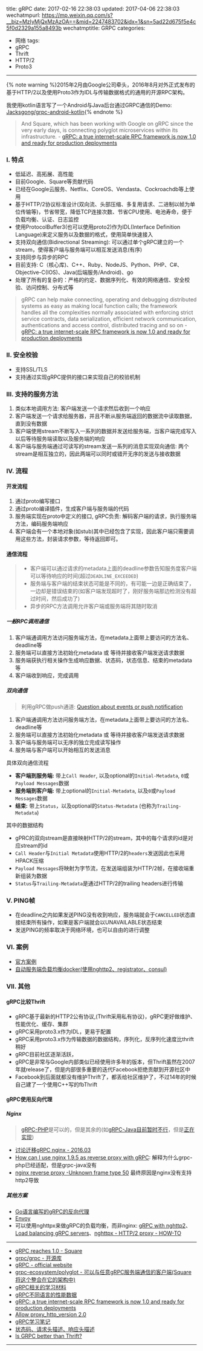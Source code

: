 title: gRPC
date: 2017-02-16 22:38:03
updated: 2017-04-06 22:38:03
wechatmpurl: https://mp.weixin.qq.com/s?__biz=MzIyMjQxMzAzOA==&mid=2247483702&idx=1&sn=5ad22d675f5e4c5f0d2329a155a8493b
wechatmptitle: GRPC
categories:
- 网络
tags:
- gRPC
- Thrift
- HTTP/2
- Proto3

---

{% note warning %}2015年2月由Google公司牵头，2016年8月对外正式发布的基于HTTP/2以及使用Proto3作为IDL与传输数据格式的通用的开源RPC架构。

我使用kotlin语言写了一个Android与Java后台通过GRPC通信的Demo: [Jacksgong/grpc-android-kotlin](https://github.com/Jacksgong/grpc-android-kotlin){% endnote %}

<!-- more -->

> And Square, which has been working with Google on gRPC since the very early days, is connecting polyglot microservices within its infrastructure. - [gRPC: a true internet-scale RPC framework is now 1.0 and ready for production deployments](https://cloudplatform.googleblog.com/2016/08/gRPC-a-true-Internet-scale-RPC-framework-is-now-1-and-ready-for-production-deployments.html)

### I. 特点

- 低延迟、高拓展、高性能
- 目前Google、Square等贡献代码
- 已经在Google云服务、Netflix、CoreOS、Vendasta、Cockroachdb等上使用
- 基于HTTP/2协议标准设计(双向流、头部压缩、多复用请求、二进制以帧为单位传输等)，节省带宽，降低TCP连接次数、节省CPU使用、电池寿命，便于负载均衡、认证、日志监控
- 使用ProtocolBuffer3(也可以使用proto2)作为IDL(Interface Definition Language)来定义服务以及数据的格式，使用简单快速接入
- 支持双向通信(Bidirectional Streaming): 可以通过单个gRPC建立的一个stream，使得客户端与服务端可以相互发送消息(有序)
- 支持同步与异步的RPC
- 目前支持: C（核心库)、C++、Ruby、NodeJS、Python、PHP、C#、Objective-C(IOS)、Java(后端服务/Android)、go
- 处理了所有的复杂的：严格的约定、数据序列化、有效的网络通信、安全校验、访问控制、分布式等

> gRPC can help make connecting, operating and debugging distributed systems as easy as making local function calls; the framework handles all the complexities normally associated with enforcing strict service contracts, data serialization, efficient network communication, authentications and access control, distributed tracing and so on - [gRPC: a true internet-scale RPC framework is now 1.0 and ready for production deployments](https://cloudplatform.googleblog.com/2016/08/gRPC-a-true-Internet-scale-RPC-framework-is-now-1-and-ready-for-production-deployments.html)


### II. 安全校验

- 支持SSL/TLS
- 支持通过实现gRPC提供的接口来实现自己的校验机制


### III. 支持的服务方法

1. 类似本地调用方法: 客户端发送一个请求然后收到一个响应
2. 客户端发送一个请求给服务器，并且不断从服务端返回的数据流中读取数据，直到没有数据
3. 客户端使用stream不断写入一系列的数据并发送给服务端，当客户端完成写入以后等待服务端读取以及服务端的响应
4. 客户端与服务端通过可读写的stream发送一系列的消息实现双向通信: 两个stream是相互独立的，因此两端可以同时或错开无序的发送与接收数据

### IV. 流程

#### 开发流程

1. 通过proto编写接口
2. 通过proto编译插件，生成客户端与服务端的代码
3. 服务端实现在proto中定义的接口, gRPC负责: 解码客户端的请求，执行服务端方法，编码服务端响应
4. 客户端会有一个本地对象(如stub)其中已经包含了实现，因此客户端只需要调用这些方法，封装请求参数，等待返回即可。


#### 通信流程

> - 客户端可以通过请求的metadata上面的deadline参数告知服务度客户端可以等待响应的时间(超过`DEADLINE_EXCEEDED`)
> - 服务端与客户端的结束状态可能是不同的，有可能一边是正确结束了，一边却是错误结束的(如客户端发现超时了，刚好服务端那边检测没有超过时间，然后成功了)
> - 异步的RPC方法调用允许客户端或服务端将其随时取消

##### 一般RPC调用通信

1. 客户端通调用方法访问服务端方法，在metadata上面带上要访问的方法名、deadline等
2. 服务端可以直接方法初始化metadata 或 等待并接收客户端发送请求数据
3. 服务端获执行相关操作生成响应数据、状态码，状态信息、结束的metadata等
4. 客户端收到响应，完成调用

##### 双向通信

> 利用gRPC做push通道: [Question about events or push notification](https://github.com/grpc/grpc/issues/8718)

1. 客户端通调用方法访问服务端方法，在metadata上面带上要访问的方法名、deadline等
2. 服务端可以直接方法初始化metadata 或 等待并接收客户端发送请求数据
3. 客户端与服务端可以无序的独立完成读写操作
4. 服务端与客户端可以开始相互的发送消息

具体双向通信流程

- **客户端到服务端:** 带上`Call Header`, 以及optional的`Initial-Metadata`, `0`或`Payload Messages`数据
- **服务端到客户端:** 带上optional的`Initial-Metadata`, 以及`0`或`Payload Messages`数据
- **结束:** 带上`Status`，以及optional的`Status-Metadata` (也称为`Trailing-Metadata`)

其中的数据结构

- gPRC的双向stream是直接映射HTTP/2的stream，其中的每个请求的id是对应stream的id
- `Call Header`与`Initial Metadata`使用HTTP/2的`headers`发送因此也采用HPACK压缩
- `Payload Messages`将映射为字节流，在发送端组装为HTTP/2帧，在接收端重新组装为数据
- `Status`与`Trailing-Metadata`是通过HTTP/2的trailing headers进行传输

### V. PING帧

- 在deadline之内如果发送PING没有收到响应，服务端就会于`CANCELLED`状态直接结束所有操作，如果是客户端就会以UNAVAILABLE状态结束
- 发送PING的频率取决于网络环境，也可以自由的进行调整

### VI. 案例

- [官方案例](https://github.com/grpc/grpc/tree/master/examples)
- [自动服务端负载均衡docker(使用nghttp2、registrator、consul)](https://github.com/amitripshtos/grpc-docker-lb)


### VII. 其他

#### gRPC比较Thrift

- gRPC基于最新的HTTP2公有协议,(Thrift采用私有协议)，gRPC更好做维护、性能优化、缓存、集群
- gRPC采用proto3.x作为IDL，更易于配置
- gRPC采用proto3.x作为传输数据的数据结构，序列化，反序列化速度比thrift稍好
- gRPC目前社区逐渐活跃，
- gRPC是非常与Google内部类似已经使用许多年的版本，但Thrift虽然在2007年就release了，但是内部很多重要的迭代Facebook拒绝贡献到开源社区中
- Facebook到后面就都没有维护Thrift了，都丢给社区维护了，不过14年的时候自己建了一个使用C++写的fbThrift

#### gRPC使用反向代理

##### Nginx

> [gRPC-PHP](https://github.com/grpc/grpc/tree/master/src/php#use-the-grpc-php-extension-with-nginxphp-fpm)是可以的，但是其余的(如[gRPC-Java目前暂时不行](https://github.com/grpc/grpc-java/issues/2559)，但是[正在实现](https://github.com/grpc/grpc.github.io/issues/230#issuecomment-244508727))

- [讨论迁移gRPC nginx - 2016.03](https://trac.nginx.org/nginx/ticket/923)
- [How can I use nginx 1.9.5 as reverse proxy with gRPC](https://groups.google.com/forum/#!searchin/grpc-io/nginx|sort:relevance/grpc-io/gpNnAprcCxc/5Mr0xwAaCgAJ): 解释为什么grpc-php已经适配，但是grpc-java没有
- [nginx reverse proxy -Unknown frame type 50](https://github.com/grpc/grpc/issues/4911) 最终原因是nginx没有支持http2导致

##### 其他方案

- [Go语言编写的gRPC的反向代理](https://github.com/mwitkow/grpc-proxy)
- [Envoy](https://github.com/lyft/envoy/tree/master/examples/grpc-bridge)
- 可以使用nghttpx来做gRPC的负载均衡，而非nginx: [gRPC with nghttp2](https://movinggauteng.co.za/blog/2016/08/03/grpc-with-nghttp2/)、[Load balancing gRPC servers](https://groups.google.com/forum/#!topic/grpc-io/Ye9bcx62mJk)、[nghttpx - HTTP/2 proxy - HOW-TO](https://nghttp2.org/documentation/nghttpx-howto.html)

---

- [gRPC reaches 1.0 - Square](https://medium.com/square-corner-blog/grpc-reaches-1-0-85728518393b#.xcevdgx5x)
- [grpc/grpc - 开源库](https://github.com/grpc/grpc)
- [gRPC - official website](http://www.grpc.io/)
- [grpc-ecosystem/polyglot - 可以与任意gRPC服务端通信的客户端(Square将这个整合在它的架构中)](https://github.com/grpc-ecosystem/polyglot)
- [gRPC相关的学习材料](https://jaigouk.com/grpc/)
- [gRPC不同语言的性能数据](https://performance-dot-grpc-testing.appspot.com/explore?dashboard=5712453606309888)
- [gRPC: a true internet-scale RPC framework is now 1.0 and ready for production deployments](https://cloudplatform.googleblog.com/2016/08/gRPC-a-true-Internet-scale-RPC-framework-is-now-1-and-ready-for-production-deployments.html)
- [Allow proxy_http_version 2.0](https://trac.nginx.org/nginx/ticket/923)
- [gRPC学习笔记](https://skyao.gitbooks.io/leaning-grpc/content/introduction/)
- [状态码、请求头描述、响应头描述](http://www.grpc.io/docs/guides/wire.html)
- [Is GRPC better than Thrift?](https://www.quora.com/Is-GRPC-better-than-Thrift)

---
